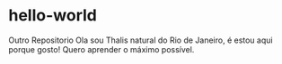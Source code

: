 # hello-world
Outro Repositorio
Ola sou  Thalis  natural do Rio de Janeiro, é estou aqui porque gosto!
Quero aprender o máximo possível.
